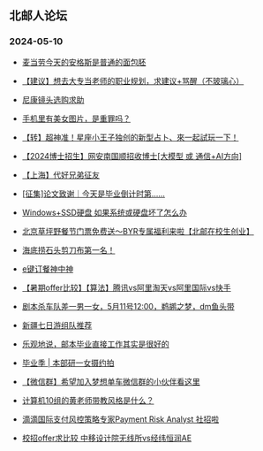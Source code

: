 ## 北邮人论坛 
### 2024-05-10

+ [麦当劳今天的安格斯是普通的面包胚](https://bbs.byr.cn/article/Food/526091)

+ [【建议】想去大专当老师的职业规划，求建议+骂醒（不玻璃心）](https://bbs.byr.cn/article/WorkLife/1214345)

+ [尼康镜头选购求助](https://bbs.byr.cn/article/Photo/278061)

+ [手机里有美女图片，是重罪吗？](https://bbs.byr.cn/article/Feeling/3207116)

+ [【转】超神准！星座小王子独创的新型占卜、來一起試玩一下！](https://bbs.byr.cn/article/Constellations/326533)

+ [【2024博士招生】网安南国顺招收博士[大模型 或 通信+AI方向]](https://bbs.byr.cn/article/AimGraduate/1219105)

+ [【上海】代好兄弟征友](https://bbs.byr.cn/article/Friends/2053021)

+ [[征集]论文致谢｜今天是毕业倒计时第……](https://bbs.byr.cn/article/Picture/3361965)

+ [Windows+SSD硬盘 如果系统或硬盘坏了怎么办](https://bbs.byr.cn/article/Notebook/183798)

+ [北京草坪野餐节门票免费送～BYR专属福利来啦【北邮在校生创业】](https://bbs.byr.cn/article/Entrepreneurship/30708)

+ [海底捞石头剪刀布第一名！](https://bbs.byr.cn/article/Picture/3362027)

+ [e键订餐神中神](https://bbs.byr.cn/article/Food/526063)

+ [【暑期offer比较】【算法】腾讯vs阿里淘天vs阿里国际vs快手](https://bbs.byr.cn/article/Job/2211683)

+ [剧本杀车队差一男一女，5月11号12:00，鹈鹕之梦，dm鱼头带](https://bbs.byr.cn/article/Talking/6417058)

+ [新疆七日游组队推荐](https://bbs.byr.cn/article/Travel/147554)

+ [乐观地说，邮本毕业直接工作其实是很好的](https://bbs.byr.cn/article/Talking/6417059)

+ [毕业季 | 本部研一女摄约拍](https://bbs.byr.cn/article/Photo/278094)

+ [【微信群】希望加入梦想单车微信群的小伙伴看这里](https://bbs.byr.cn/article/Cycling/174113)

+ [计算机10组的黄老师带教风格是什么？](https://bbs.byr.cn/article/Paper/48588)

+ [滴滴国际支付风控策略专家Payment Risk Analyst 社招啦](https://bbs.byr.cn/article/BYRatSH/9997)

+ [校招offer求比较 中移设计院无线所vs经纬恒润AE](https://bbs.byr.cn/article/Job/2211723)


